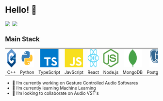 # Hello! 👋

<a href="https://github.com/Winphillips"><img align="center" src="https://github-readme-stats.vercel.app/api?username=Winphillips&show_icons=true&theme=radical" /></a>&nbsp;&nbsp;<a href="https://github.com/Winphillips"><img align="center" src="https://github-readme-stats.vercel.app/api/top-langs/?username=Winphillips&layout=compact&langs_count=12&hide=" /></a>

## Main Stack

<table >
	<tr align="center">
		<td><a href="#"><img src="./github/icons/ISO_C++_Logo.svg.png" width="60" height="60"/></a></td>
		<td><a href="#"><img src="./github/icons/python.svg" width="60" height="60"/></a></td>
		<td><a href="#"><img src="./github/icons/typescript.svg" width="60" height="60"/></a></td>
		<td><a href="#"><img src="./github/icons/javascript.svg" width="60" height="60"/></a></td>
		<td><a href="#"><img src="./github/icons/react.svg" width="60" height="60"/></a></td>
		<td><a href="#"><img src="./github/icons/nodejs.svg" width="60" height="60"/></a></td>
		<td><a href="#"><img src="./github/icons/mongodb.svg" width="60" height="60"/></a></td>
		<td><a href="#"><img src="./github/icons/postgresql.svg" width="60" height="60"/></a></td>
		<td><a href="#"><img src="./github/icons/bash.svg" width="60" height="60"/></a></td>
		<td><a href="#"><img src="./github/icons/git.svg" width="60" height="60"/></a></td>
	</tr>
	<tr align="center">
		<td>C++</td>
		<td>Python</td>
		<td>TypeScript</td>
		<td>JavScript</td>
		<td>React</td>
		<td>Node.js</td>
		<td>MongoDB</td>
		<td>PostgreSQL</td>
		<td>Bash</td>
		<td>Git</git>
	</tr>
</table>

- 🔭 I’m currently working on Gesture Controlled Audio Softwares
- 🌱 I’m currently learning Machine Learning
- 👯 I’m looking to collaborate on Audio VST's
<!-- <table >
	<tr align="center">
		
	</tr>
	<tr align="center">
		
	</tr>
</table> -->

<!--
**Winphillips/Winphillips** is a ✨ _special_ ✨ repository because its `README.md` (this file) appears on your GitHub profile.

Here are some ideas to get you started:

- 🔭 I’m currently working on Gesture Controlled Audio Softwares
- 🌱 I’m currently learning Machine Learning
- 👯 I’m looking to collaborate on Audio VST's
- 🤔 I’m looking for help with ...
- 💬 Ask me about ...
- 📫 How to reach me: ...
- 😄 Pronouns: ...
- ⚡ Fun fact: ...
-->
